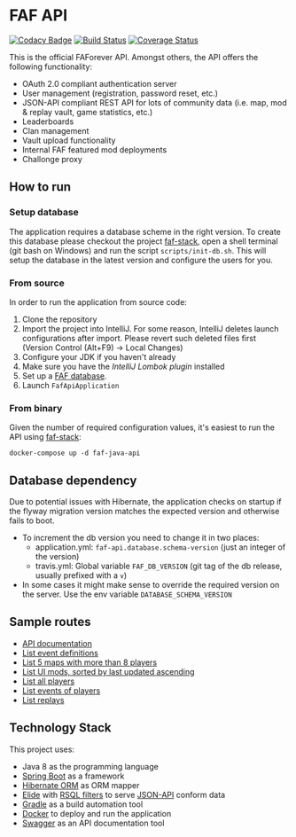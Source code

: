 # FAF API

[![Codacy Badge](https://api.codacy.com/project/badge/Grade/12eecd69a3cf4f6c96ffa043a7d70198)](https://www.codacy.com/app/micheljung/faf-java-api?utm_source=github.com&utm_medium=referral&utm_content=micheljung/faf-java-api&utm_campaign=badger)
[![Build Status](https://travis-ci.org/FAForever/faf-java-api.svg?branch=master)](https://travis-ci.org/FAForever/faf-java-api)
[![Coverage Status](https://coveralls.io/repos/github/FAForever/faf-java-api/badge.svg?branch=develop)](https://coveralls.io/github/FAForever/faf-java-api?branch=develop)
 
This is the official FAForever API. Amongst others, the API offers the following functionality:
- OAuth 2.0 compliant authentication server
- User management (registration, password reset, etc.)
- JSON-API compliant REST API for lots of community data (i.e. map, mod & replay vault, game statistics, etc.)
- Leaderboards
- Clan management
- Vault upload functionality
- Internal FAF featured mod deployments
- Challonge proxy
 
## How to run

### Setup database

The application requires a database scheme in the right version. To create this database please checkout the project [faf-stack](https://github.com/FAForever/faf-stack), open a shell terminal (git bash on Windows) and run the script `scripts/init-db.sh`. This will setup the database in the latest version and configure the users for you.

### From source

In order to run the application from source code:

1. Clone the repository
1. Import the project into IntelliJ. For some reason, IntelliJ deletes launch configurations after import. Please revert such deleted files first (Version Control (Alt+F9) -> Local Changes)
1. Configure your JDK if you haven't already
1. Make sure you have the _IntelliJ Lombok plugin_ installed
1. Set up a [FAF database](https://github.com/FAForever/db).
1. Launch `FafApiApplication`
 
### From binary

Given the number of required configuration values, it's easiest to run the API using [faf-stack](https://github.com/FAForever/faf-stack):

    docker-compose up -d faf-java-api

## Database dependency

Due to potential issues with Hibernate, the application checks on startup if the flyway migration version matches the expected version and otherwise fails to boot.

* To increment the db version you need to change it in two places:
  * application.yml: `faf-api.database.schema-version` (just an integer of the version)
  * travis.yml: Global variable `FAF_DB_VERSION` (git tag of the db release, usually prefixed with a `v`)
* In some cases it might make sense to override the required version on the server. Use the env variable `DATABASE_SCHEMA_VERSION`
 

## Sample routes

* [API documentation](http://localhost:8010)
* [List event definitions](http://localhost:8010/data/event)
* [List 5 maps with more than 8 players](http://localhost:8010/data/mapVersion?filter=(maxPlayers=gt=8)&page[size]=5)
* [List UI mods, sorted by last updated ascending](http://localhost:8010/data/modVersion?filter=(type=='UI')&sort=-updateTime)
* [List all players](http://localhost:8010/data/player)
* [List events of players](http://localhost:8010/data/playerEvent)
* [List replays](http://localhost:8010/data/game?filter=(endTime=isnull=true))

## Technology Stack

This project uses:

* Java 8 as the programming language
* [Spring Boot](https://projects.spring.io/spring-boot/) as a framework
* [Hibernate ORM](http://hibernate.org/orm/) as ORM mapper
* [Elide](http://elide.io/) with [RSQL filters](http://elide.io/pages/guide/08-filters.html#rsql) to serve [JSON-API](http://jsonapi.org/) conform data
* [Gradle](https://gradle.org/) as a build automation tool
* [Docker](https://www.docker.com/) to deploy and run the application
* [Swagger](http://swagger.io/) as an API documentation tool
